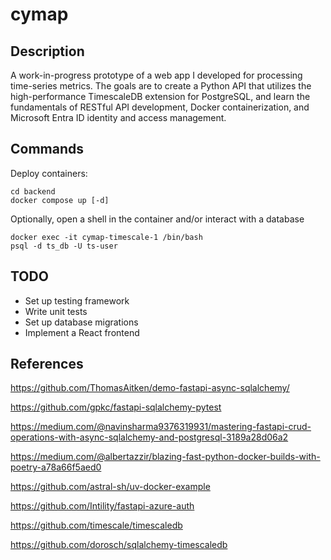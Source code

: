 # cymap

## Description
A work-in-progress prototype of a web app I developed for processing time-series metrics.
The goals are to create a Python API that utilizes the high-performance TimescaleDB extension for PostgreSQL, and learn the fundamentals of RESTful API development, Docker containerization, and Microsoft Entra ID identity and access management.

## Commands

Deploy containers:
```
cd backend
docker compose up [-d]
```

Optionally, open a shell in the container and/or interact with a database
```
docker exec -it cymap-timescale-1 /bin/bash
psql -d ts_db -U ts-user
```


## TODO
- Set up testing framework
- Write unit tests
- Set up database migrations
- Implement a React frontend

## References
https://github.com/ThomasAitken/demo-fastapi-async-sqlalchemy/

https://github.com/gpkc/fastapi-sqlalchemy-pytest

https://medium.com/@navinsharma9376319931/mastering-fastapi-crud-operations-with-async-sqlalchemy-and-postgresql-3189a28d06a2

https://medium.com/@albertazzir/blazing-fast-python-docker-builds-with-poetry-a78a66f5aed0

https://github.com/astral-sh/uv-docker-example

https://github.com/Intility/fastapi-azure-auth

https://github.com/timescale/timescaledb

https://github.com/dorosch/sqlalchemy-timescaledb
